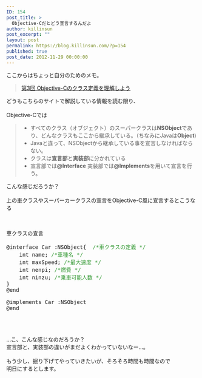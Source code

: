 ```yaml
---
ID: 154
post_title: >
  Objective-Cだとどう宣言するんだよ
author: killinsun
post_excerpt: ""
layout: post
permalink: https://blog.killinsun.com/?p=154
published: true
post_date: 2012-11-29 00:00:00
---
```

<div class="section">
<p>ここからはちょっと自分のためのメモ。<br></p>
<blockquote>
<p><a href="http://www.atmarkit.co.jp/fcoding/articles/objc/03/objc03a.html">第3回 Objective-Cのクラス定義を理解しよう</a></p>
</blockquote>
<p>どうもこちらのサイトで解説している情報を読む限り、<br><br>Objective-Cでは<br></p>
<blockquote>
<ul>
<li>すべてのクラス（オブジェクト）のスーパークラスは<b>NSObject</b>であり、どんなクラスもここから継承している。（ちなみにJavaは<b>Object</b>)</li>
<li>Javaと違って、NSObjectから継承している事を宣言しなければならない。</li>
<li>クラスは<b>宣言部</b>と<b>実装部</b>に分かれている</li>
<li>宣言部では<b>@Interface</b> 実装部では<b>@Implements</b>を用いて宣言を行う。</li>
</ul>
</blockquote>
<p>こんな感じだろうか？<br><br>上の車クラスやスーパーカークラスの宣言をObjective-C風に宣言するとこうなる<br><br><pre><br>車クラスの宣言<br><br>@interface Car :NSObject{  <span style="color:#339933;" class="deco">/*車クラスの定義 */</span><br>    int name; <span style="color:#339933;" class="deco">/*車種名 */</span><br>    int maxSpeed; <span style="color:#339933;" class="deco">/*最大速度 */</span><br>    int nenpi; <span style="color:#339933;" class="deco">/*燃費 */</span><br>    int ninzu; <span style="color:#339933;" class="deco">/*乗車可能人数 */</span><br>}<br>@end<br><br>@implements Car :NSObject<br>@end<br><br></pre><br><br>…こ、こんな感じなのだろうか？<br>宣言部と、実装部の違いがまだよくわかっていないなー…。<br><br>もう少し、掘り下げてやっていきたいが、そろそろ時間も時間なので<br>明日にするとします。</p>
</div>